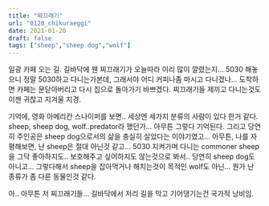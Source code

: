 ```yaml
---
title: "찌끄래기"
url: "0120_chikuraeggi"
date: 2021-01-20
draft: false
tags: ["sheep","sheep dog","wolf"]
---
```

일광 카페 오는 길. 길바닥에 웬 찌끄래기가 오늘따라 이리 많이 깔렸는지... 5030 해놓으니 정말 5030하고 다니는가본데, 그래서야 어디 커피나좀 마시고 다니겠나... 도착하면 카페는 문닫아버리고 다시 집으로 돌아가기 바쁘겠다. 찌끄래기들 제끼고 다니는것도 이젠 귀찮고 지겨울 지경.

기억에, 영화 아메리칸 스나이퍼를 보면.. 세상엔 세가지 분류의 사람이 있다 한거 같다. sheep, sheep dog, wolf..predator라 했던가... 아무튼 그렇다 기억된다. 그리고 당연히 주인공은 sheep dog으로서의 삶을 충실히 살았다는 이야기였고... 아무튼, 나를 자평해보면, 난 sheep은 절대 아닌것 같고... 5030 지켜가며 다니는 commoner sheep을 그닥 좋아하지도.. 보호해주고 싶어하지도 않는것으로 봐서.. 당연히 sheep dog도 아니고... 그렇다해서 sheep을 잡아먹거나 해치는것이 목적인 wolf도 아닌... 뭔가 난 종류가 좀 다른 동물인것 같다.

아.. 아무튼 저 찌끄래기들... 길바닥에서 저리 길을 막고 기어댕기는건 국가적 낭비임.
